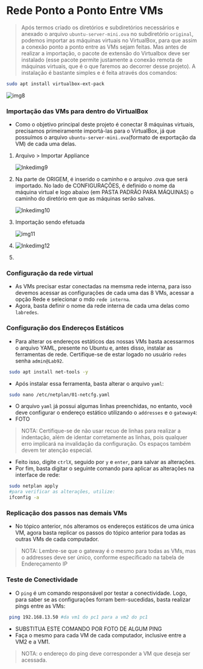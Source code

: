 # Rede Ponto a Ponto Entre VMs

> Após termos criado os diretórios e subdiretórios necessários e anexado o arquivo ```ubuntu-server-mini.ova``` no subdiretório ```original```, podemos importar as máquinas virtuais no VirtualBox, para que assim a conexão ponto a ponto entre as VMs sejam feitas. Mas antes de realizar a importação, o pacote de extensão do Virtualbox deve ser instalado (esse pacote permite justamente a conexão remota de máquinas virtuais, que é o que faremos ao decorrer desse projeto). A instalação é bastante simples e é feita através dos comandos:
```bash
sudo apt install virtualbox-ext-pack
```
![img8](https://user-images.githubusercontent.com/80183918/185101387-c33e7674-53ab-44cd-9aae-93adf68d3ad7.png)


### Importação das VMs para dentro do VirtualBox

* Como o objetivo principal deste projeto é conectar 8 máquinas virtuais, precisamos primeiramente importá-las para o VirtualBox, já que possuímos o arquivo ```ubuntu-server-mini.ova```(formato de exportação da VM) de cada uma delas.
 1) Arquivo > Importar Appliance 
  
    ![Inkedimg9](https://user-images.githubusercontent.com/80183918/185103492-6f1d74ac-7414-4bb4-aa27-b5a3c20e6593.jpg)
 2) Na parte de ORIGEM, é inserido o caminho e o arquivo .ova que será importado. No lado de CONFIGURAÇÕES, é definido o nome da máquina virtual e logo abaixo (em PASTA PADRÃO PARA MÁQUINAS) o caminho do diretório em que as máquinas serão salvas.
 
    ![Inkedimg10](https://user-images.githubusercontent.com/80183918/185105820-5e2b0325-9b95-4e15-a775-a00b0dcc352c.jpg)

 3) Importação sendo efetuada
 
    ![img11](https://user-images.githubusercontent.com/80183918/185108262-51d8d28d-e9f5-4648-86a6-fd51660727fe.png)

 4) ![Inkedimg12](https://user-images.githubusercontent.com/80183918/185108609-d88ffa21-26cd-4c3a-860e-2298e9682784.jpg)
 5) 
### Configuração da rede virtual
* As VMs precisar estar conectadas na memsma rede interna, para isso devemos acessar as configurações de cada uma das 8 VMs, acessar a opção Rede e selecionar o mdo ```rede interna```.
* Agora, basta definir o nome da rede interna de cada uma delas como ```labredes```. 

### Configuração dos Endereços Estáticos 

* Para alterar os endereços estáticos das nossas VMs basta acessarmos o arquivo YAML, presente no Ubuntu e, antes disso, instalar as ferramentas de rede. Certifique-se de estar logado no usuário ```redes``` senha ```admin@Lab92```.
```bash
 sudo apt install net-tools -y
```
* Após instalar essa ferramenta, basta alterar o arquivo ```yaml```:
```bash
 sudo nano /etc/netplan/01-netcfg.yaml
```

* O arquivo ```yaml``` já possui algumas linhas preenchidas, no entanto, você deve configurar o endereço estático utilizando o ```addresses``` e o ```gateway4```:
* FOTO
> NOTA: Certifique-se de não usar recuo de linhas para realizar a indentação, além de identar corretamente as linhas, pois qualquer erro implicará na invalidação da configuração. Os espaços também devem ter atenção especial.
* Feito isso, digite ```ctrlX```, seguido por ```y``` e ```enter```, para salvar as alterações.
* Por fim, basta digitar o seguinte comando para aplicar as alterações na interface de rede:
```bash
 sudo netplan apply
 #para verificar as alterações, utilize:
 ifconfig -a
```

### Replicação dos passos nas demais VMs
* No tópico anterior, nós alteramos os endereços estáticos de uma única VM, agora basta replicar os passos do tópico anterior para todas as outras VMs de cada computador.
> NOTA: Lembre-se que o gateway é o mesmo para todas as VMs, mas o addresses deve ser único, conforme especificado na tabela de Endereçamento IP

### Teste de Conectividade
* O ```ping``` é um comando responsável por testar a conectividade. Logo, para saber se as configurações forram bem-sucedidas, basta realizar pings entre as VMs:
```bash
 ping 192.168.13.50 #da vm1 do pc1 para a vm2 do pc1
```
* SUBSTITUA ESTE COMANDO POR FOTO DE ALGUM PING
* Faça o mesmo para cada VM de cada computador, inclusive entre a VM2 e a VM1.
> NOTA: o endereço do ping deve corresponder a VM que deseja ser acessada.
